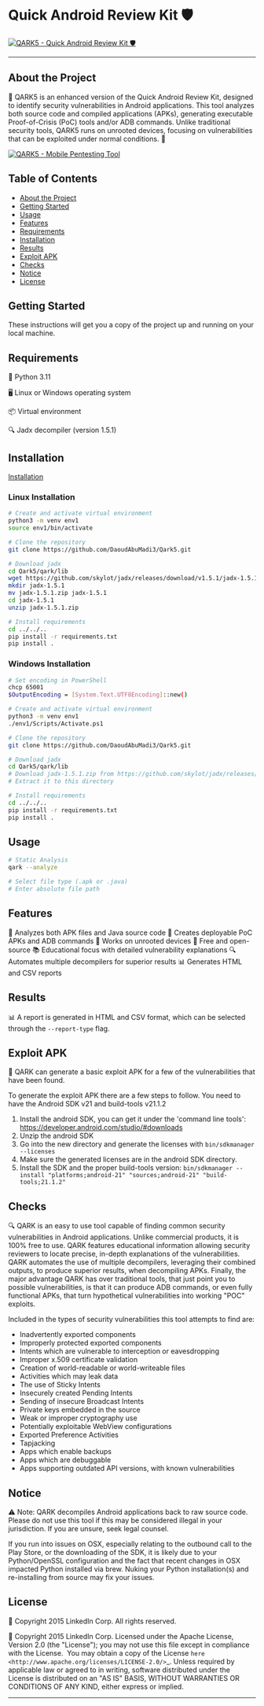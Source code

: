 Quick Android Review Kit 🛡️
===========================
[![QARK5 - Quick Android Review Kit 🛡️](https://capsule-render.vercel.app/api?text=QARK5%20Architectur&animation=fadeIn&type=waving&color=gradient&height=100)](https://github.com/DaoudAbuMadi3/Qark5)







---


## About the Project
🌟 QARK5 is an enhanced version of the Quick Android Review Kit, designed to identify security vulnerabilities in Android applications. This tool analyzes both source code and compiled applications (APKs), generating executable Proof-of-Crisis (PoC) tools and/or ADB commands. Unlike traditional security tools, QARK5 runs on unrooted devices, focusing on vulnerabilities that can be exploited under normal conditions. 🚀


[![QARK5 - Mobile Pentesting Tool](https://github.com/DaoudAbuMadi3/Qark5/blob/main/docs/System_Arch.png
)](https://github.com/DaoudAbuMadi3/Qark5)

## Table of Contents
- [About the Project](#about-the-project)
- [Getting Started](#getting-started)
- [Usage](#usage)
- [Features](#features)
- [Requirements](#requirements)
- [Installation](#installation)
- [Results](#results)
- [Exploit APK](#exploit-apk)
- [Checks](#checks)
- [Notice](#notice)
- [License](#license)


## Getting Started
These instructions will get you a copy of the project up and running on your local machine.

## Requirements

🔧 Python 3.11

🖥️ Linux or Windows operating system

📦 Virtual environment

🔍 Jadx decompiler (version 1.5.1)


## Installation  
[Installation ](#installation)

### Linux Installation
```bash
# Create and activate virtual environment
python3 -m venv env1
source env1/bin/activate

# Clone the repository
git clone https://github.com/DaoudAbuMadi3/Qark5.git

# Download jadx
cd Qark5/qark/lib
wget https://github.com/skylot/jadx/releases/download/v1.5.1/jadx-1.5.1.zip
mkdir jadx-1.5.1
mv jadx-1.5.1.zip jadx-1.5.1
cd jadx-1.5.1
unzip jadx-1.5.1.zip

# Install requirements
cd ../../..
pip install -r requirements.txt
pip install .
```

### Windows Installation
```bash
# Set encoding in PowerShell
chcp 65001
$OutputEncoding = [System.Text.UTF8Encoding]::new()

# Create and activate virtual environment
python3 -m venv env1
./env1/Scripts/Activate.ps1

# Clone the repository
git clone https://github.com/DaoudAbuMadi3/Qark5.git

# Download jadx
cd Qark5/qark/lib
# Download jadx-1.5.1.zip from https://github.com/skylot/jadx/releases/download/v1.5.1/jadx-1.5.1.zip
# Extract it to this directory

# Install requirements
cd ../../..
pip install -r requirements.txt
pip install .
```

## Usage
```bash
# Static Analysis
qark --analyze

# Select file type (.apk or .java)
# Enter absolute file path
```

## Features
🌟 Analyzes both APK files and Java source code
🎯 Creates deployable PoC APKs and ADB commands
📱 Works on unrooted devices
🎯 Free and open-source
📚 Educational focus with detailed vulnerability explanations
🔍 Automates multiple decompilers for superior results
📊 Generates HTML and CSV reports




## Results
📊 A report is generated in HTML and CSV format, which can be selected through the `--report-type` flag.

## Exploit APK
🎯 QARK can generate a basic exploit APK for a few of the vulnerabilities that have been found.

To generate the exploit APK there are a few steps to follow. You need to have the Android SDK v21 and build-tools v21.1.2

1. Install the android SDK, you can get it under the 'command line tools': https://developer.android.com/studio/#downloads
2. Unzip the android SDK
3. Go into the new directory and generate the licenses with `bin/sdkmanager --licenses`
4. Make sure the generated licenses are in the android SDK directory.
5. Install the SDK and the proper build-tools version: `bin/sdkmanager --install "platforms;android-21" "sources;android-21" "build-tools;21.1.2"`

## Checks
🔍 QARK is an easy to use tool capable of finding common security vulnerabilities in Android applications. Unlike commercial products, it is 100% free to use. QARK features educational information allowing security reviewers to locate precise, in-depth explanations of the vulnerabilities. QARK automates the use of multiple decompilers, leveraging their combined outputs, to produce superior results, when decompiling APKs. Finally, the major advantage QARK has over traditional tools, that just point you to possible vulnerabilities, is that it can produce ADB commands, or even fully functional APKs, that turn hypothetical vulnerabilities into working "POC" exploits.

Included in the types of security vulnerabilities this tool attempts to find are:

- Inadvertently exported components
- Improperly protected exported components
- Intents which are vulnerable to interception or eavesdropping
- Improper x.509 certificate validation
- Creation of world-readable or world-writeable files
- Activities which may leak data
- The use of Sticky Intents
- Insecurely created Pending Intents
- Sending of insecure Broadcast Intents
- Private keys embedded in the source
- Weak or improper cryptography use
- Potentially exploitable WebView configurations
- Exported Preference Activities
- Tapjacking
- Apps which enable backups
- Apps which are debuggable
- Apps supporting outdated API versions, with known vulnerabilities

## Notice
⚠️ Note: QARK decompiles Android applications back to raw source code. Please do not use this tool if this may be considered illegal in your jurisdiction. If you are unsure, seek legal counsel.

If you run into issues on OSX, especially relating to the outbound call to the Play Store, or the downloading of the SDK, it is
likely due to your Python/OpenSSL configuration and the fact that recent changes in OSX impacted Python installed via brew. Nuking your
Python installation(s) and re-installing from source may fix your issues.

## License
📜 Copyright 2015 LinkedIn Corp.  All rights reserved.

📜 Copyright 2015 LinkedIn Corp. Licensed under the Apache License, Version 2.0 (the "License"); you may not use this file except in compliance with the License. 
You may obtain a copy of the License `here <http://www.apache.org/licenses/LICENSE-2.0/>`_.
Unless required by applicable law or agreed to in writing, software distributed under the License is distributed on an "AS IS" BASIS, WITHOUT WARRANTIES OR CONDITIONS OF ANY KIND, either express or implied.

---
